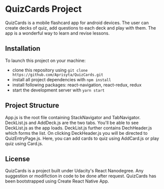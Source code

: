 # QuizCards Project

QuizCards is a mobile flashcard app for android devices. The user can create decks of quiz, add questions to each deck and play with them. The app is a wonderful way to learn and revise lessons.

## Installation

To launch this project on your machine:

* clone this repository using `git clone https://github.com/Aprisyta/QuizCards.git`
* install all project dependencies with `npm install`
* install following packages: react-navigation, react-redux, redux
* start the development server with `yarn start`

## Project Structure
App.js is the root file containing StackNavigator and TabNavigator. DeckList.js and AddDeck.js are the two tabs. You'll be able to see DeckList.js as the app loads. DeckList.js further contains DechHeader.js which forms the list. On clicking DeckHeader.js you will be directed to QuizEntryPage.js. Here, you can add cards to quiz using AddCard.js or play quiz using Card.js.

## License
QuizCards is a project built under Udacity's React Nanodegree. Any suggestion or modifiction in code to be done after request. QuizCards has been bootstrapped using Create React Native App.
